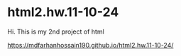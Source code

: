 # html2.hw.11-10-24
Hi. This is my 2nd project of html

 https://mdfarhanhossain190.github.io/html2.hw.11-10-24/
